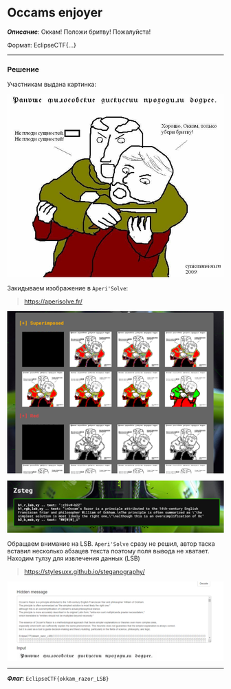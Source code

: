 # Occams enjoyer

***Описание***: Оккам! Положи бритву! Пожалуйста!

Формат: EclipseCTF{...}

---
### Решение

Участникам выдана картинка:

![ScreenShot](Assets/For_Tasks/Okam-1.png)

Закидываем изображение в `Aperi'Solve`:

>https://aperisolve.fr/

![ScreenShot](Assets/For_Tasks/Okam-2.png)

![ScreenShot](Assets/For_Tasks/Okam-3.png)

Обращаем внимание на LSB. `Aperi'Solve` сразу не решил, автор таска вставил несколько абзацев текста поэтому поля вывода не хватает. Находим тулзу для извлечения данных (LSB)

>https://stylesuxx.github.io/steganography/

![ScreenShot](Assets/For_Tasks/Okam-4.png)

---

***Флаг***: `EclipseCTF{okkam_razor_LSB}`